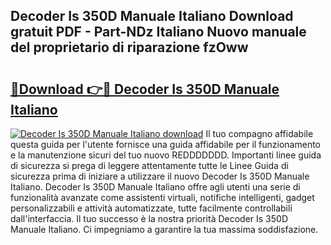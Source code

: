 ## Decoder Is 350D Manuale Italiano Download gratuit PDF - Part-NDz Italiano Nuovo manuale del proprietario di riparazione fzOww

# <h2><a href="http://dfbp1np.blite.top/?on=Decoder+Is+350D+Manuale+Italiano">🔗Download 👉🔴 Decoder Is 350D Manuale Italiano</a></h2>

[![Decoder Is 350D Manuale Italiano download](https://i.imgur.com/lujVjoI.png)](http://dfbp1np.blite.top/?on=Decoder+Is+350D+Manuale+Italiano)
Il tuo compagno affidabile questa guida per l'utente fornisce una guida affidabile per il funzionamento e la manutenzione sicuri del tuo nuovo REDDDDDDD. Importanti linee guida di sicurezza si prega di leggere attentamente tutte le Linee Guida di sicurezza prima di iniziare a utilizzare il nuovo Decoder Is 350D Manuale Italiano. Decoder Is 350D Manuale Italiano offre agli utenti una serie di funzionalità avanzate come assistenti virtuali, notifiche intelligenti, gadget personalizzabili e attività automatizzate, tutte facilmente controllabili dall'interfaccia. Il tuo successo è la nostra priorità Decoder Is 350D Manuale Italiano. Ci impegniamo a garantire la tua massima soddisfazione.
